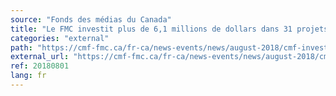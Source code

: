 ```yaml
---
source: "Fonds des médias du Canada"
title: "Le FMC investit plus de 6,1 millions de dollars dans 31 projets médias numériques canadiens"
categories: "external"
path: "https://cmf-fmc.ca/fr-ca/news-events/news/august-2018/cmf-invests-over-$6-1m-in-31-canadian-innovative-d"
external_url: "https://cmf-fmc.ca/fr-ca/news-events/news/august-2018/cmf-invests-over-$6-1m-in-31-canadian-innovative-d"
ref: 20180801
lang: fr
---
```

